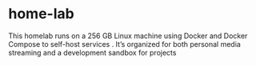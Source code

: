 # home-lab
This homelab runs on a 256 GB Linux machine using Docker and Docker Compose to self-host services . It’s organized for both personal media streaming and a development sandbox for projects
